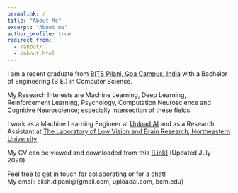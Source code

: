 ```yaml
---
permalink: /
title: "About Me"
excerpt: "About me"
author_profile: true
redirect_from: 
  - /about/
  - /about.html
---
```


I am a recent graduate from [BITS Pilani, Goa Campus, India](https://www.bits-pilani.ac.in/goa/) with a Bachelor of Engineering (B.E.) in Computer Science.  
  
My Research Interests are Machine Learning, Deep Learning, Reinforcement Learning, Psychology, Computation Neuroscience and Cognitive Neuroscience; especially intersection of these fields.

I work as a Machine Learning Engineer at [Upload AI](https://uploadai.com/) and as a Research Assistant at [The Laboratory of Low Vision and Brain Research, Northeastern University](https://kwonlab.sites.northeastern.edu/)
  
<!--- My resume can be viewed and downloaded from this [[Link]](https://drive.google.com/file/d/1n93N_m47miXbX5KnYSLxW8JbxBOlPnlo/view?usp=sharing). --->

My CV can be viewed and downloaded from this [[Link]](https://drive.google.com/file/d/1qSLwNRHp0uGyrPDYPRteDlYZpPczjw-d/view?usp=sharing) (Updated July 2020).
  
  
Feel free to get in touch for collaborating or for a chat!  
My email: alish.dipani@{gmail.com, uploadai.com, bcm.edu}
